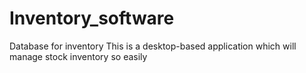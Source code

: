# Inventory_software
Database for inventory
This is a desktop-based application which will manage stock inventory so easily
